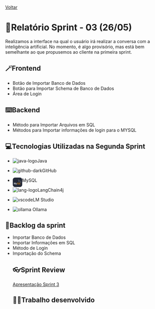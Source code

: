 <a href="../README.md">Voltar</a>

# 📄Relatório Sprint - 03 (26/05)
  Realizamos a interface na qual o usuário irá realizar a conversa com a inteligência artificial. No momento, é algo provisório, mas está bem semelhante ao que propusemos ao cliente na primeira sprint.

## 🪄Frontend
  <ul>
      <li>Botão de Importar Banco de Dados</li>
      <li>Botão para Importar Schema de Banco de Dados</li>
      <li>Área de Login</li>

  </ul>
  
## ⌨️Backend
<ul>
<li>Método para Importar Arquivos em SQL</li>
<li>Métodos para Importar informações de login para o MYSQL</li>

  
</ul>


<h2 aling="center"> 💻Tecnologias Utilizadas na Segunda Sprint </h2>
<span id="tecnologia">

* <p>
      <img align="left" title="java-logo" height="30px" src="https://github.com/gubasssss/ThothTech-2/blob/main/Chave%20de%20Ankh/static/java-logo.png"/>
   Java 
 </p>

 * <p>
      <img align="left" title="github-dark" height="30px" src="https://user-images.githubusercontent.com/76211125/227561942-1503fb74-eb8e-41d1-936e-bf22bc2d70eb.png#gh-dark-mode-only"/>
     GitHub 
 </p>

 * <p>
    <img align="left" title="vscode" height="30px" src="https://github.com/tandpfun/skill-icons/raw/main/icons/MySQL-Dark.svg"/>
   MySQL 
 </p>

 * <p>
   <img align="left" title="lang-logo" height="30px" src="https://github.com/gubasssss/ThothTech-2/blob/main/Chave%20de%20Ankh/static/lang-logo.png"/>
   LangChain4j
 </p>

 * <p>
    <img align="left" title="vscode" height="30px" src="https://camo.githubusercontent.com/d1f8b9902e03d83c107b07a7194886dec1176f748afa6eeb425023ef0a4a6642/68747470733a2f2f6c6d73747564696f2e61692f6173736574732f616e64726f69642d6368726f6d652d353132783531322e706e67"/>
   LM Studio 
 </p>
 
* <p>
   <img align="left" title="ollama" height="30px" src="https://ollama.com/public/assets/c889cc0d-cb83-4c46-a98e-0d0e273151b9/42f6b28d-9117-48cd-ac0d-44baaf5c178e.png"/>
   &nbsp;Ollama
 </p>



## 📃Backlog da sprint
<ul>
  <li>
    Importar Banco de Dados
  </li>
  <li> 
    Importar Informações em SQL
  </li>
  <li>
    Método de Login
  </li>
  <li>
    Importação do Schema
  </li>


## 👓Sprint Review
[Apresentação Sprint 3](https://github.com/HenryBRG/ThothTech-2/files/15256508/Thoth.Tech.Sprint.2.2.pdf)


## 👨‍💻Trabalho desenvolvido

